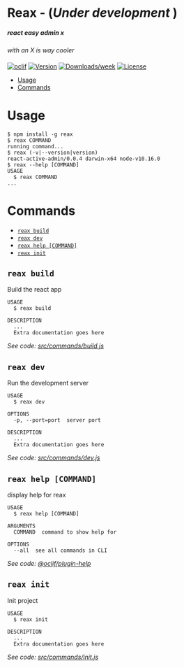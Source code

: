 Reax - (_Under development_ )
==

##### react easy admin x 
_with an X is way cooler_


#### 

[![oclif](https://img.shields.io/badge/cli-oclif-brightgreen.svg)](https://oclif.io)
[![Version](https://img.shields.io/npm/v/ra.svg)](https://npmjs.org/package/ra)
[![Downloads/week](https://img.shields.io/npm/dw/ra.svg)](https://npmjs.org/package/ra)
[![License](https://img.shields.io/npm/l/ra.svg)](https://github.com/peter7z/ra/blob/master/package.json)

<!-- toc -->
* [Usage](#usage)
* [Commands](#commands)
<!-- tocstop -->
# Usage
<!-- usage -->
```sh-session
$ npm install -g reax
$ reax COMMAND
running command...
$ reax (-v|--version|version)
react-active-admin/0.0.4 darwin-x64 node-v10.16.0
$ reax --help [COMMAND]
USAGE
  $ reax COMMAND
...
```
<!-- usagestop -->
# Commands
<!-- commands -->
* [`reax build`](#reax-build)
* [`reax dev`](#reax-dev)
* [`reax help [COMMAND]`](#reax-help-command)
* [`reax init`](#reax-init)

## `reax build`

Build the react app

```
USAGE
  $ reax build

DESCRIPTION
  ...
  Extra documentation goes here
```

_See code: [src/commands/build.js](https://github.com/rootstrap/react-active-admin/blob/v0.0.4/src/commands/build.js)_

## `reax dev`

Run the development server

```
USAGE
  $ reax dev

OPTIONS
  -p, --port=port  server port

DESCRIPTION
  ...
  Extra documentation goes here
```

_See code: [src/commands/dev.js](https://github.com/rootstrap/react-active-admin/blob/v0.0.4/src/commands/dev.js)_

## `reax help [COMMAND]`

display help for reax

```
USAGE
  $ reax help [COMMAND]

ARGUMENTS
  COMMAND  command to show help for

OPTIONS
  --all  see all commands in CLI
```

_See code: [@oclif/plugin-help](https://github.com/oclif/plugin-help/blob/v2.2.0/src/commands/help.ts)_

## `reax init`

Init project

```
USAGE
  $ reax init

DESCRIPTION
  ...
  Extra documentation goes here
```

_See code: [src/commands/init.js](https://github.com/rootstrap/react-active-admin/blob/v0.0.4/src/commands/init.js)_
<!-- commandsstop -->
